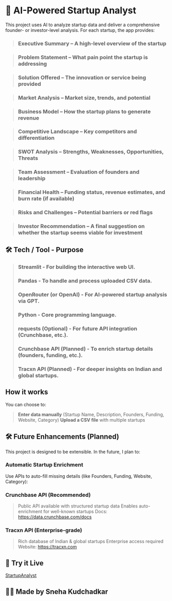 # 🚀 AI-Powered Startup Analyst



This project uses AI to analyze startup data and deliver a comprehensive founder- or investor-level analysis. For each startup, the app provides:

> ### Executive Summary – A high-level overview of the startup

> ### Problem Statement – What pain point the startup is addressing

> ### Solution Offered – The innovation or service being provided

> ### Market Analysis – Market size, trends, and potential

> ### Business Model – How the startup plans to generate revenue

> ### Competitive Landscape – Key competitors and differentiation

> ### SWOT Analysis – Strengths, Weaknesses, Opportunities, Threats

> ### Team Assessment – Evaluation of founders and leadership

> ### Financial Health – Funding status, revenue estimates, and burn rate (if available)

> ### Risks and Challenges – Potential barriers or red flags

> ### Investor Recommendation – A final suggestion on whether the startup seems viable for investment




## 🛠️ Tech / Tool - Purpose
> ### Streamlit - For building the interactive web UI.
> ### Pandas - To handle and process uploaded CSV data.
> ### OpenRouter (or OpenAI) - For AI-powered startup analysis via GPT.
> ### Python - Core programming language.
> ### requests (Optional) - For future API integration (Crunchbase, etc.).
> ### Crunchbase API (Planned) - To enrich startup details (founders, funding, etc.).
> ### Tracxn API (Planned) - For deeper insights on Indian and global startups.



## How it works
You can choose to:
> **Enter data manually** (Startup Name, Description, Founders, Funding, Website, Category)
> **Upload a CSV file** with multiple startups



## 🛠 Future Enhancements (Planned)
This project is designed to be extensible. In the future, I plan to:

### Automatic Startup Enrichment
Use APIs to auto-fill missing details (like Founders, Funding, Website, Category):


### Crunchbase API (Recommended)
> Public API available with structured startup data
> Enables auto-enrichment for well-known startups
> Docs: https://data.crunchbase.com/docs


### Tracxn API (Enterprise-grade)
> Rich database of Indian & global startups
> Enterprise access required
> Website: https://tracxn.com

## 🔗 Try it Live
[StartupAnalyst](https://startupanalyst.streamlit.app/)

## 🙋‍♀️ Made by Sneha Kudchadkar
